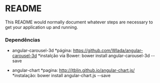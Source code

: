 # README #

This README would normally document whatever steps are necessary to get your application up and running.

### Dependências ###

* angular-carousel-3d
  *página: https://github.com/Wlada/angular-carousel-3d
  *instalção via Bower: bower install angular-carousel-3d --save

* angular-chart
   *pagina: http://jtblin.github.io/angular-chart.js/
   *instalação: bower install angular-chart.js --save
